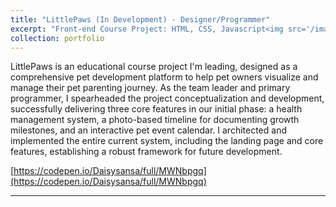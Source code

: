 ```yaml
---
title: "LittlePaws (In Development) - Designer/Programmer"
excerpt: "Front-end Course Project: HTML, CSS, Javascript<img src='/images/littlePaw.png'>"
collection: portfolio
---
```


LittlePaws is an educational course project I'm leading, designed as a comprehensive pet development platform to help pet owners visualize and manage their pet parenting journey. As the team leader and primary programmer, I spearheaded the project conceptualization and development, successfully delivering three core features in our initial phase: a health management system, a photo-based timeline for documenting growth milestones, and an interactive pet event calendar. I architected and implemented the entire current system, including the landing page and core features, establishing a robust framework for future development.

[https://codepen.io/Daisysansa/full/MWNbpgq](https://codepen.io/Daisysansa/full/MWNbpgq)

---